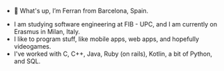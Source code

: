- 👋 What's up, I’m Ferran from Barcelona, Spain.
<!--- - 🌱 I’m currently learning ...
- 💞️ I’m looking to collaborate on ...
- 📫 How to reach me ...
--->
- I am studying software engineering at FIB - UPC, and I am currently on Erasmus in Milan, Italy.
- I like to program stuff, like mobile apps, web apps, and hopefully videogames.
- I've worked with C, C++, Java, Ruby (on rails), Kotlin, a bit of Python, and SQL.

<!---
Ferran00/Ferran00 is a ✨ special ✨ repository because its `README.md` (this file) appears on your GitHub profile.
You can click the Preview link to take a look at your changes.
--->
